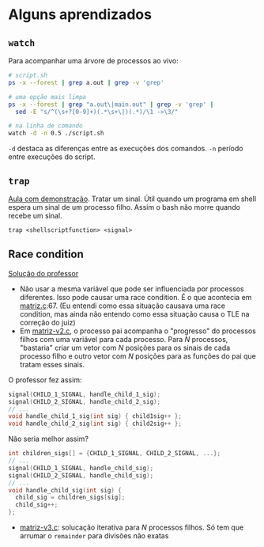 # Alguns aprendizados

## `watch`
Para acompanhar uma árvore de processos ao vivo:

```sh
# script.sh
ps -x --forest | grep a.out | grep -v 'grep'

# uma opção mais limpa
ps -x --forest | grep "a.out\|main.out" | grep -v 'grep' |
  sed -E "s/^(\s+?[0-9]+)(.*\s+\|)(.*)/\1 ->\3/"

# na linha de comando
watch -d -n 0.5 ./script.sh
```

`-d` destaca as diferenças entre as execuções dos comandos.
`-n` período entre execuções do script.

## ``trap``
[Aula com demonstração](https://youtu.be/obihbzk2iCI?t=3988).
Tratar um sinal. Útil quando um programa em shell espera um sinal 
de um processo filho. Assim o bash não morre quando recebe um 
sinal.

    trap <shellscriptfunction> <signal>

## Race condition

[Solução do professor](https://www.youtube.com/watch?v=YzaDM4QHjN8)

- Não usar a mesma variável que pode ser influenciada por processos diferentes. 
Isso pode causar uma race condition. É o que acontecia em 
[matriz.c](matriz.c#L67):67. (Eu entendi como essa situação causava uma race 
condition, mas ainda não entendo como essa situação causa o TLE na correção do 
juiz)
- Em [matriz-v2.c](matriz-v2.c), o processo pai acompanha o "progresso" do 
processos filhos com uma variável para cada processo. Para $N$ processos, 
"bastaria" criar um vetor com $N$ posições para os sinais de cada processo filho
e outro vetor com $N$ posições para as funções do pai que tratam esses sinais.

O professor fez assim:

```c
signal(CHILD_1_SIGNAL, handle_child_1_sig);
signal(CHILD_2_SIGNAL, handle_child_2_sig);
// ...
void handle_child_1_sig(int sig) { child1sig++ };
void handle_child_2_sig(int sig) { child2sig++ };
```

Não seria melhor assim?
```c
int children_sigs[] = {CHILD_1_SIGNAL, CHILD_2_SIGNAL, ...};
// ...
signal(CHILD_1_SIGNAL, handle_child_sig);
signal(CHILD_2_SIGNAL, handle_child_sig);
// ...
void handle_child_sig(int sig) {
  child_sig = children_sigs[sig];
  child_sig++;
};
```
  
- [matriz-v3.c](matriz-v3.c): solucação iterativa para $N$ processos filhos.
Só tem que arrumar o `remainder` para divisões não exatas
